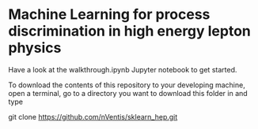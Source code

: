 # Machine Learning for process discrimination in high energy lepton physics

Have a look at the walkthrough.ipynb Jupyter notebook to get started.

To download the contents of this repository to your developing machine, open a terminal, go to a directory you want to download this folder in and type

git clone https://github.com/nVentis/sklearn_hep.git